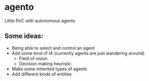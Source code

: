 # agento

  Little PoC with autonomous agents


## Some ideas:

  * Being able to select and control an agent
  * Add some kind of IA (currently agents are just wandering around)
    * Field of vision
    * Decision making heuristic
  * Make some inherited types of agents
  * Add different kinds of entities